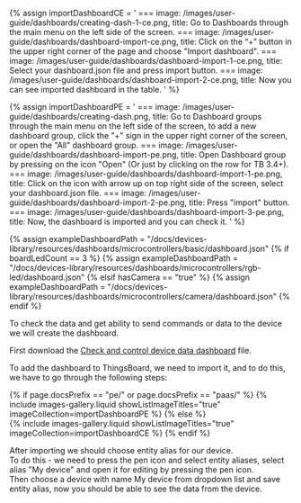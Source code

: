 
{% assign importDashboardCE = '
    ===
        image: /images/user-guide/dashboards/creating-dash-1-ce.png,
        title: Go to Dashboards through the main menu on the left side of the screen.
    ===
        image: /images/user-guide/dashboards/dashboard-import-ce.png,
        title: Click on the “+” button in the upper right corner of the page and choose "Import dashboard".
    ===
        image: /images/user-guide/dashboards/dashboard-import-1-ce.png,
        title: Select your dashboard.json file and press import button. 
    ===
        image: /images/user-guide/dashboards/dashboard-import-2-ce.png,
        title: Now you can see imported dashboard in the table.
'
%}

{% assign importDashboardPE = '
    ===
        image: /images/user-guide/dashboards/creating-dash.png,
        title: Go to Dashboard groups through the main menu on the left side of the screen, to add a new dashboard group, click the "+" sign in the upper right corner of the screen, or open the "All" dashboard group.
    ===
        image: /images/user-guide/dashboards/dashboard-import-pe.png,
        title: Open Dashboard group by pressing on the icon "Open" (Or just by clicking on the row for TB 3.4+).
    ===
        image: /images/user-guide/dashboards/dashboard-import-1-pe.png,
        title: Click on the icon with arrow up on top right side of the screen, select your dashboard.json file.
    ===
        image: /images/user-guide/dashboards/dashboard-import-2-pe.png,
        title: Press "import" button.
    ===
        image: /images/user-guide/dashboards/dashboard-import-3-pe.png,
        title: Now, the dashboard is imported and you can check it.
'
%}

{% assign exampleDashboardPath = "/docs/devices-library/resources/dashboards/microcontrollers/basic/dashboard.json"
{% if boardLedCount == 3 %}
{% assign exampleDashboardPath = "/docs/devices-library/resources/dashboards/microcontrollers/rgb-led/dashboard.json"
{% elsif hasCamera == "true" %}
{% assign exampleDashboardPath = "/docs/devices-library/resources/dashboards/microcontrollers/camera/dashboard.json"
{% endif %}

To check the data and get ability to send commands or data to the device we will create the dashboard.

First download the [Check and control device data dashboard]({{exampleDashboardPath}}) file.

To add the dashboard to ThingsBoard, we need to import it, and to do this, we have to go through the following steps:  


{% if page.docsPrefix == "pe/" or page.docsPrefix == "paas/" %}
    {% include images-gallery.liquid showListImageTitles="true" imageCollection=importDashboardPE %}
{% else %}  
    {% include images-gallery.liquid showListImageTitles="true" imageCollection=importDashboardCE %}
{% endif %} 

After importing we should choose entity alias for our device.  
To do this - we need to press the pen icon and select entity aliases, select alias "My device" and open it for editing by pressing the pen icon.    
Then choose a device with name My device from dropdown list and save entity alias, now you should be able to see the data from the device.     
